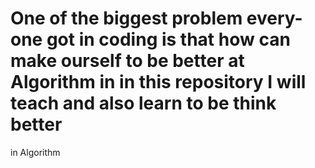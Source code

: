 # One of the biggest problem every-one got in coding is that how can make ourself to be better at Algorithm in in this repository I will teach and also learn to be think better 
in Algorithm
